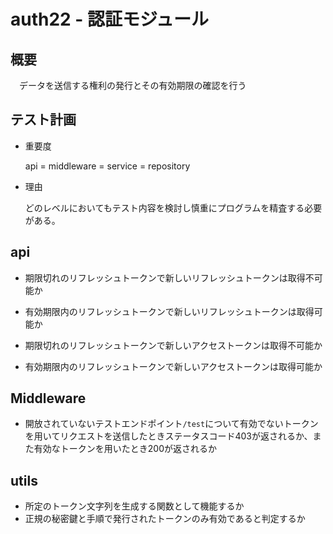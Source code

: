 # auth22 - 認証モジュール

## 概要

　データを送信する権利の発行とその有効期限の確認を行う

## テスト計画

* 重要度

   api = middleware = service = repository 

* 理由

  どのレベルにおいてもテスト内容を検討し慎重にプログラムを精査する必要がある。

## api

* 期限切れのリフレッシュトークンで新しいリフレッシュトークンは取得不可能か

* 有効期限内のリフレッシュトークンで新しいリフレッシュトークンは取得可能か

* 期限切れのリフレッシュトークンで新しいアクセストークンは取得不可能か

* 有効期限内のリフレッシュトークンで新しいアクセストークンは取得可能か

## Middleware

* 開放されていないテストエンドポイント`/test`について有効でないトークンを用いてリクエストを送信したときステータスコード403が返されるか、また有効なトークンを用いたとき200が返されるか

## utils

* 所定のトークン文字列を生成する関数として機能するか
* 正規の秘密鍵と手順で発行されたトークンのみ有効であると判定するか

